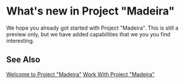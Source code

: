 <properties
	pageTitle="What's New in Project “Madeira”| Project Madeira"
    description="What's New" 
	services="" 
	documentationCenter="Madeira"
	authors="edupont"/>
    
# What's new in Project "Madeira" 
We hope you already got started with Project "Madeira". This is still a preview only, but we have added capabilities that we you you find interesting.  

## See Also
[Welcome to Project "Madeira"](madeira-get-started.md)
[Work With Project "Madeira"](ui-work-product.md)  

